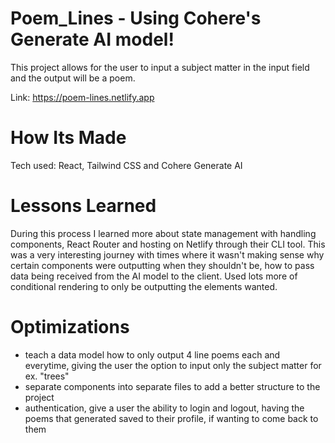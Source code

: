 # Poem_Lines - Using Cohere's Generate AI model!

This project allows for the user to input a subject matter in the input field and the output will be a poem.

Link: https://poem-lines.netlify.app

# How Its Made 
Tech used: React, Tailwind CSS and Cohere Generate AI

# Lessons Learned
During this process I learned more about state management with handling components, React Router and hosting on Netlify through their CLI tool. This was a very interesting journey with times where it wasn't making sense why certain components were outputting when they shouldn't be, how to pass data being received from the AI model to the client. Used lots more of conditional rendering to only be outputting the elements wanted.


# Optimizations
- teach a data model how to only output 4 line poems each and everytime, giving the user the option to input only the subject matter for ex. "trees"
- separate components into separate files to add a better structure to the project
- authentication, give a user the ability to login and logout, having the poems that generated saved to their profile, if wanting to come back to them
